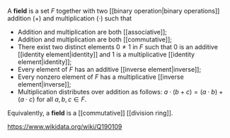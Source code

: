 A **field** is a set $F$ together with two [[binary operation|binary operations]] addition ($+$) and multiplication ($\cdot$) such that
- Addition and multiplication are both [[associative]];
- Addition and multiplication are both [[commutative]];
- There exist two distinct elements $0\neq 1$ in $F$ such that $0$ is an additive [[identity element|identity]] and $1$ is a multiplicative [[identity element|identity]];
- Every element of $F$ has an additive [[inverse element|inverse]];
- Every nonzero element of $F$ has a multiplicative [[inverse element|inverse]];
- Multiplication distributes over addition as follows: $a\cdot (b+c) = (a\cdot b) + (a\cdot c)$ for all $a,b,c\in F$. 

Equivalently, a **field** is a [[commutative]] [[division ring]].

https://www.wikidata.org/wiki/Q190109